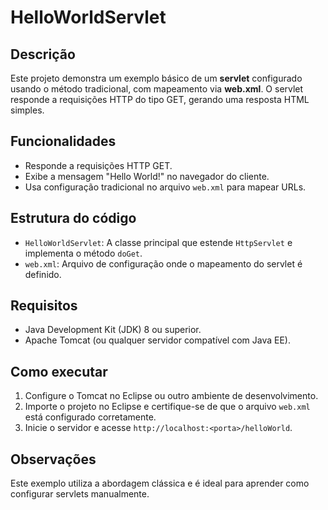# HelloWorldServlet

## Descrição
Este projeto demonstra um exemplo básico de um **servlet** configurado usando o método tradicional, com mapeamento via **web.xml**. O servlet responde a requisições HTTP do tipo GET, gerando uma resposta HTML simples.

## Funcionalidades
- Responde a requisições HTTP GET.
- Exibe a mensagem "Hello World!" no navegador do cliente.
- Usa configuração tradicional no arquivo `web.xml` para mapear URLs.

## Estrutura do código
- `HelloWorldServlet`: A classe principal que estende `HttpServlet` e implementa o método `doGet`.
- `web.xml`: Arquivo de configuração onde o mapeamento do servlet é definido.

## Requisitos
- Java Development Kit (JDK) 8 ou superior.
- Apache Tomcat (ou qualquer servidor compatível com Java EE).

## Como executar
1. Configure o Tomcat no Eclipse ou outro ambiente de desenvolvimento.
2. Importe o projeto no Eclipse e certifique-se de que o arquivo `web.xml` está configurado corretamente.
3. Inicie o servidor e acesse `http://localhost:<porta>/helloWorld`.

## Observações
Este exemplo utiliza a abordagem clássica e é ideal para aprender como configurar servlets manualmente.
